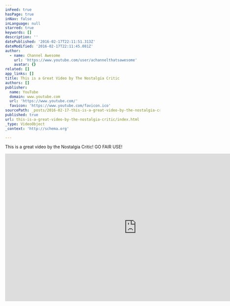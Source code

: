 ```yaml
---
inFeed: true
hasPage: true
inNav: false
inLanguage: null
starred: true
keywords: []
description: ''
datePublished: '2016-02-17T22:11:51.313Z'
dateModified: '2016-02-17T22:11:45.081Z'
author:
  - name: Channel Awesome
    url: 'https://www.youtube.com/user/achannelthatsawesome'
    avatar: {}
related: []
app_links: []
title: This is a Great Video by The Nostalgia Critic
authors: []
publisher:
  name: YouTube
  domain: www.youtube.com
  url: 'https://www.youtube.com/'
  favicon: 'https://www.youtube.com/favicon.ico'
sourcePath: _posts/2016-02-17-this-is-a-great-video-by-the-nostalgia-critic.md
published: true
url: this-is-a-great-video-by-the-nostalgia-critic/index.html
_type: VideoObject
_context: 'http://schema.org'

---
```

This is a great video by the Nostalgia Critic! GO FAIR USE!

<iframe src="https://cdn.embedly.com/widgets/media.html?src=https%3A%2F%2Fwww.youtube.com%2Fembed%2FzVqFAMOtwaI%3Ffeature%3Doembed&amp;url=https%3A%2F%2Fwww.youtube.com%2Fwatch%3Fv%3DzVqFAMOtwaI&amp;image=https%3A%2F%2Fi.ytimg.com%2Fvi%2FzVqFAMOtwaI%2Fhqdefault.jpg&amp;key=b7d04c9b404c499eba89ee7072e1c4f7&amp;type=text%2Fhtml&amp;schema=youtube" width="854" height="480" scrolling="no" frameborder="0" allowfullscreen="allowfullscreen" style=""></iframe>